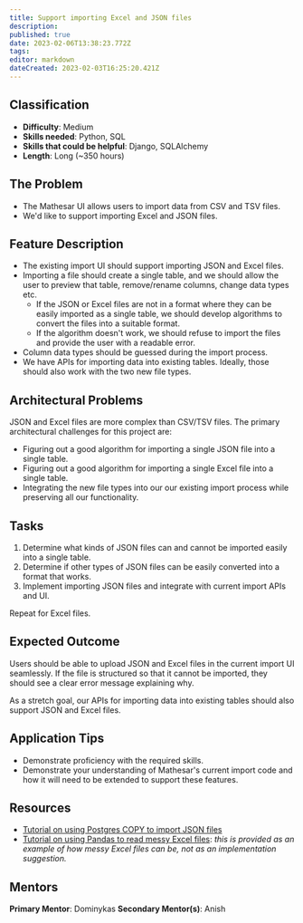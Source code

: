```yaml
---
title: Support importing Excel and JSON files
description: 
published: true
date: 2023-02-06T13:38:23.772Z
tags: 
editor: markdown
dateCreated: 2023-02-03T16:25:20.421Z
---
```


## Classification
- **Difficulty**: Medium
- **Skills needed**: Python, SQL
- **Skills that could be helpful**: Django, SQLAlchemy
- **Length**: Long (~350 hours)

## The Problem
- The Mathesar UI allows users to import data from CSV and TSV files.
- We'd like to support importing Excel and JSON files.

## Feature Description
- The existing import UI should support importing JSON and Excel files.
- Importing a file should create a single table, and we should allow the user to preview that table, remove/rename columns, change data types etc.
  - If the JSON or Excel files are not in a format where they can be easily imported as a single table, we should develop algorithms to convert the files into a suitable format.
  - If the algorithm doesn't work, we should refuse to import the files and provide the user with a readable error.
- Column data types should be guessed during the import process.
- We have APIs for importing data into existing tables. Ideally, those should also work with the two new file types.

## Architectural Problems
JSON and Excel files are more complex than CSV/TSV files. The primary architectural challenges for this project are:
- Figuring out a good algorithm for importing a single JSON file into a single table.
- Figuring out a good algorithm for importing a single Excel file into a single table.
- Integrating the new file types into our our existing import process while preserving all our functionality.

## Tasks
1. Determine what kinds of JSON files can and cannot be imported easily into a single table.
1. Determine if other types of JSON files can be easily converted into a format that works.
1. Implement importing JSON files and integrate with current import APIs and UI.

Repeat for Excel files.

## Expected Outcome
Users should be able to upload JSON and Excel files in the current import UI seamlessly. If the file is structured so that it cannot be imported, they should see a clear error message explaining why.

As a stretch goal, our APIs for importing data into existing tables should also support JSON and Excel files.

## Application Tips
- Demonstrate proficiency with the required skills.
- Demonstrate your understanding of Mathesar's current import code and how it will need to be extended to support these features.

## Resources
- [Tutorial on using Postgres COPY to import JSON files](https://konbert.com/blog/import-json-into-postgres-using-copy)
- [Tutorial on using Pandas to read messy Excel files](https://pbpython.com/pandas-excel-range.html): *this is provided as an example of how messy Excel files can be, not as an implementation suggestion.*

## Mentors
**Primary Mentor**: Dominykas
**Secondary Mentor(s)**: Anish
